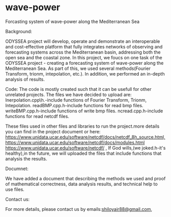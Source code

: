 # wave-power
Forcasting system of wave-power along  the Mediterranean Sea

Background:

ODYSSEA project will develop, operate and demonstrate an interoperable and cost-effective platform that
fully integrates networks of observing and forecasting systems across the Mediterranean basin,
addressing both the open sea and the coastal zone.
In this project, we foucs on one task of the ODYSSEA project - creating a forecasting system of wave-power along 
the Mediterranean Sea.
As part of this, we used several methods(Fourier Transform, trionm, intepolation, etc.).
In addition, we performed an in-depth analysis of results.

Code:
The code is mostly created such that it can be usefull for other unrelated projects.
The files we have decided to upload are: 
Inerpolation.cpp\h.-include functions of Fourier Transform, Trionm, Intepolation.
readBMP.cpp\.h-include functions for read bmp files.
writeBMP.cpp\.h-include functions of write bmp files.
ncread.cpp\.h-include functions for read netcdf files.

These files used in other files and libraries to run the project.more details you can find in the project document or here:
https://www.unidata.ucar.edu/software/netcdf/docs/netcdf_8h_source.html,https://www.unidata.ucar.edu/software/netcdf/docs/modules.html
https://www.unidata.ucar.edu/software/netcdf/
,
If God wills,(we joked.h-it's healthy),in the future, we will uploaded the files that include functions that analysis the results.

Documnet:

We have added a document that describing the methods we used and proof of mathematical correctness,
data analysis results, and technical help to use files. 

Contact us:

For more details, please contact us by emails:shiloyair88@gmail.com, 

